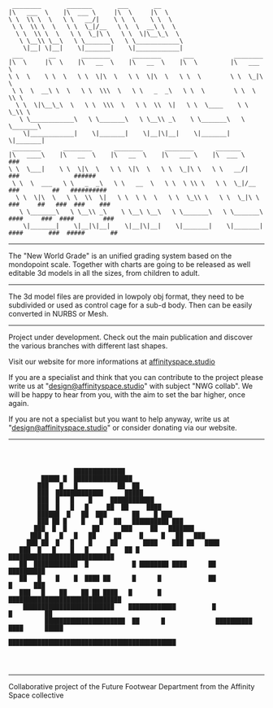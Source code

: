 ```
 ________       _______       ___       __                                 
|\   ___  \    |\  ___ \     |\  \     |\  \                               
\ \  \\ \  \   \ \   __/|    \ \  \    \ \  \                              
 \ \  \\ \  \   \ \  \_|/__   \ \  \  __\ \  \                             
  \ \  \\ \  \   \ \  \_|\ \   \ \  \|\__\_\  \                            
   \ \__\\ \__\   \ \_______\   \ \____________\                           
    \|__| \|__|    \|_______|    \|____________|                           
 ___       __       ________      ________      ___           ________     
|\  \     |\  \    |\   __  \    |\   __  \    |\  \         |\   ___ \    
\ \  \    \ \  \   \ \  \|\  \   \ \  \|\  \   \ \  \        \ \  \_|\ \   
 \ \  \  __\ \  \   \ \  \\\  \   \ \   _  _\   \ \  \        \ \  \ \\ \  
  \ \  \|\__\_\  \   \ \  \\\  \   \ \  \\  \|   \ \  \____    \ \  \_\\ \ 
   \ \____________\   \ \_______\   \ \__\\ _\    \ \_______\   \ \_______\
    \|____________|    \|_______|    \|__|\|__|    \|_______|    \|_______|
 ________      ________      ________      ________      _______                               
|\   ____\    |\   __  \    |\   __  \    |\   ___ \    |\  ___ \                               ###
\ \  \___|    \ \  \|\  \   \ \  \|\  \   \ \  \_|\ \   \ \   __/|                             ###               ###### 
 \ \  \  ___   \ \   _  _\   \ \   __  \   \ \  \ \\ \   \ \  \_|/__                          ###         ##   ##########
  \ \  \|\  \   \ \  \\  \|   \ \  \ \  \   \ \  \_\\ \   \ \  \_|\ \                        ###     ##   ###  ###    ###   
   \ \_______\   \ \__\\ _\    \ \__\ \__\   \ \_______\   \ \_______\                      ####     ###  ####        ###
    \|_______|    \|__|\|__|    \|__|\|__|    \|_______|    \|_______|                     ####       ###  #####       ## 
```
______________________________________________________________________________________________________________________________________________                                                                                    
                                                                                                                                                                                                                                                        
The "New World Grade" is an unified grading system based on the mondopoint scale. 
Together with charts are going to be released as well editable 3d models in all the sizes, from children to adult.
______________________________________________________________________________________________________________________________________________
The 3d model files are provided in lowpoly obj format, they need to be subdivided or used as control cage for a sub-d body.
Then can be easily converted in NURBS or Mesh.
______________________________________________________________________________________________________________________________________________
Project under development. Check out the main publication and discover the various branches with different last shapes.

Visit our website for more informations at [affinityspace.studio](https://affinityspace.studio/)

If you are a specialist and think that you can contribute to the project please write us at "design@affinityspace.studio" with subject "NWG collab".
We will be happy to hear from you, with the aim to set the bar higher, once again.

If you are not a specialist but you want to help anyway, write us at "design@affinityspace.studio" or consider donating via our website.
______________________________________________________________________________________________________________________________________________
```
                                                                                          
                                                                                          
                                                                                          
                  ██████████████                                                          
         █████ █  ████████████████                                                        
        ███   █   █           ██  ██                                                      
        ███  █████████████      █████                                                     
        ███  █   █    █     ████████████                                                  
        ███  █   █   █     ██  ██     ████                                                
        ██████  █   ██  ███       ██    █ ███                                             
        ███ ██ █    █    █   ██   ██████████ ███                                          
       ███  █  █       ██      ███     ██   ███████                                       
      ███ █   █   █   ██     ██     █     █   ██   ███                                    
     ███ ██  █   █    █     ██       ████    ███ ██   ████                                
   ███  █   █    █   █     █    ██ █        █████████████████████████████                 
   ██  ████████████  █            █ ████████ ████      ██                ██████████       
   ██   █    █    █  ████ ██      █      █             ██                   █      ███    
   ███   █    ██    ██ ██ ████   █       █              ███████████████████████████████   
    █████████████████████████    █████████████          █                  █         ██   
          ██████████████████████  ██      █              ██████████    ████      █████    
                                 ██████████████████████████████████████████████           
                                                                                          
                                                                                          
                                                                                          
```
______________________________________________________________________________________________________________________________________________

Collaborative project of the Future Footwear Department from the Affinity Space collective
